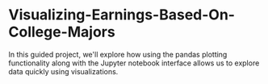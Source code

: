 # Visualizing-Earnings-Based-On-College-Majors
In this guided project, we'll explore how using the pandas plotting functionality along with the Jupyter notebook interface allows us to explore data quickly using visualizations.
